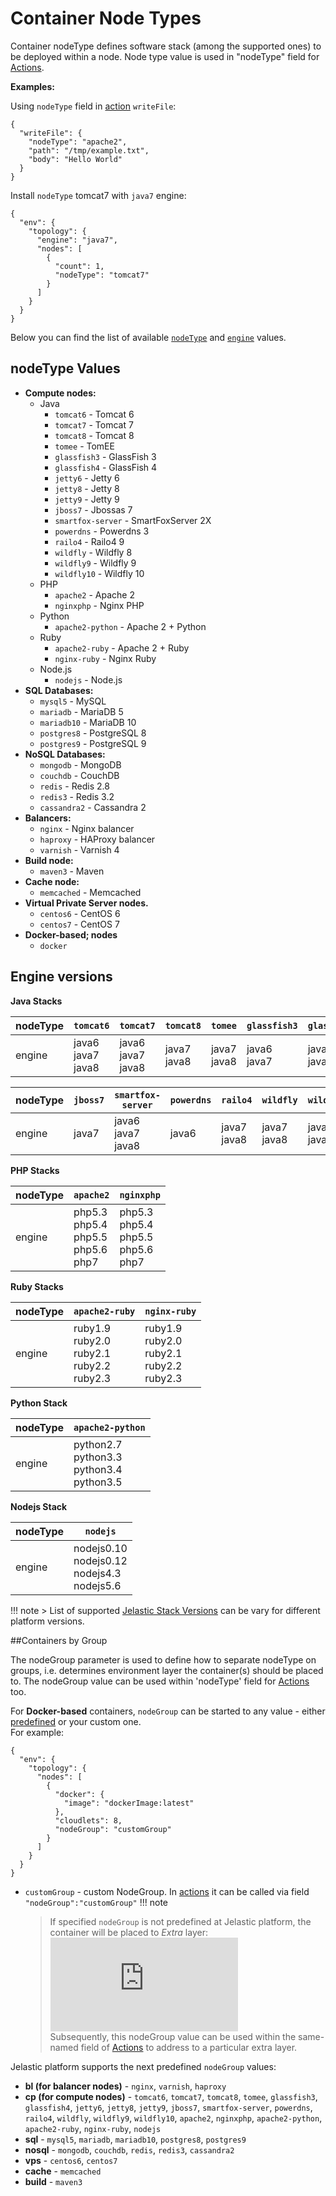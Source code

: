 # Container Node Types

Container nodeType defines software stack (among the supported ones) to be deployed within a node. Node type value is used in "nodeType" field for [Actions](/reference/actions/).

**Examples:**

Using `nodeType` field in [action](/reference/actions/#writefile) `writeFile`:
```
{
  "writeFile": {
    "nodeType": "apache2",
    "path": "/tmp/example.txt",
    "body": "Hello World"
  }
} 
```
Install `nodeType` tomcat7 with `java7` engine:
```
{
  "env": {
    "topology": {
      "engine": "java7",
      "nodes": [
        {
          "count": 1,
          "nodeType": "tomcat7"
        }
      ]
    }
  }
}
```
Below you can find the list of available [`nodeType`](/reference/container-types/#nodetype-values) and [`engine`](/reference/container-types/#engine-versions) values.

## nodeType Values
- **Compute nodes:**
    - Java
        - `tomcat6` - Tomcat 6
        - `tomcat7` - Tomcat 7
        - `tomcat8` - Tomcat 8
        - `tomee` - TomEE
        - `glassfish3` - GlassFish 3
        - `glassfish4` - GlassFish 4
        - `jetty6` - Jetty 6
        - `jetty8` - Jetty 8
        - `jetty9` - Jetty 9
        - `jboss7` - Jbossas 7
        - `smartfox-server` - SmartFoxServer 2X
        - `powerdns` - Powerdns 3
        - `railo4` - Railo4 9
        - `wildfly` - Wildfly 8
        - `wildfly9` - Wildfly 9
        - `wildfly10` - Wildfly 10
    - PHP
        - `apache2` - Apache 2
        - `nginxphp` - Nginx PHP
    - Python
        - `apache2-python` - Apache 2 + Python
    - Ruby
        - `apache2-ruby` - Apache 2 + Ruby
        - `nginx-ruby` - Nginx Ruby
    - Node.js
        - `nodejs` - Node.js
- **SQL Databases:**
    - `mysql5` - MySQL
    - `mariadb` - MariaDB 5
    - `mariadb10` - MariaDB 10
    - `postgres8` - PostgreSQL 8
    - `postgres9` - PostgreSQL 9
- **NoSQL Databases:**
    - `mongodb` - MongoDB
    - `couchdb` - CouchDB
    - `redis` - Redis 2.8
    - `redis3` - Redis 3.2
    - `cassandra2` - Cassandra 2
- **Balancers:**
    - `nginx` - Nginx balancer
    - `haproxy` - HAProxy balancer
    - `varnish` - Varnish 4
- **Build node:**
    - `maven3` - Мaven
- **Cache node:**
    - `memcached` - Мemcached
- **Virtual Private Server nodes.**
    - `centos6` - CentOS 6
    - `centos7` - CentOS 7
- **Docker-based; nodes**
    - `docker`
    
## Engine versions

**Java Stacks**

|nodeType|`tomcat6`|`tomcat7`|`tomcat8`|`tomee`|`glassfish3`|`glassfish4`|`jetty6`|`jetty8`|`jetty9`|
|------------|------|---------|---------|-------|------------|------------|--------|--------|--------|
|engine|java6<br>java7<br>java8|java6<br>java7<br>java8|java7<br>java8|java7<br>java8|java6<br>java7|java7<br>java8|java6<br>java7<br>java8|java6<br>java7<br>java8|java8|

|nodeType|`jboss7`|`smartfox-server`|`powerdns`|`railo4`|`wildfly`|`wildfly9`|`wildfly10`|
|--------|--------|---------------- |----------|--------|---------|----------|-----------|
|engine  |java7|java6<br>java7<br>java8|java6|java7<br>java8|java7<br>java8|java7<br>java8|java8|

**PHP Stacks**

|nodeType|`apache2`                                   |`nginxphp`                                  |
|--------|--------------------------------------------|--------------------------------------------|
|engine  |php5.3<br>php5.4<br>php5.5<br>php5.6<br>php7|php5.3<br>php5.4<br>php5.5<br>php5.6<br>php7|

**Ruby Stacks**

|nodeType|`apache2-ruby`                                     |`nginx-ruby`                                       |
|--------|---------------------------------------------------|---------------------------------------------------|
|engine  |ruby1.9<br>ruby2.0<br>ruby2.1<br>ruby2.2<br>ruby2.3|ruby1.9<br>ruby2.0<br>ruby2.1<br>ruby2.2<br>ruby2.3|

**Python Stack**

|nodeType|`apache2-python`                                |
|--------|------------------------------------------------|
|engine  |python2.7<br>python3.3<br>python3.4<br>python3.5|

**Nodejs Stack**

|nodeType|`nodejs`            |
|--------|--------------------|
|engine  |nodejs0.10<br>nodejs0.12<br>nodejs4.3<br>nodejs5.6|

!!! note
    > List of supported [Jelastic Stack Versions](https://docs.jelastic.com/software-stacks-versions) can be vary for different platform versions.

##Containers by Group

The nodeGroup parameter is used to define how to separate nodeType on groups, i.e. determines environment layer the container(s) should be placed to.
The nodeGroup value can be used within 'nodeType' field for [Actions](/reference/actions/) too.

For **Docker-based** containers, `nodeGroup` can be started to any value - either [predefined](/reference/container-types/#containers-by-group) or your custom one.    
For example:
```
{
  "env": {
    "topology": {
      "nodes": [
        {
          "docker": {
            "image": "dockerImage:latest"
          },
          "cloudlets": 8,
          "nodeGroup": "customGroup"
        }
      ]
    }
  }
}
```
- `customGroup` - custom NodeGroup. In [actions](/reference/actions/) it can be called via field `"nodeGroup":"customGroup"`
!!! note
    > If specified `nodeGroup` is not predefined at Jelastic platform, the container will be placed to *Extra* layer:
    ![extra](https://download.jelastic.com/public.php?service=files&t=2bda4051062f413278b693d2898cdcbd&download)    
    Subsequently, this nodeGroup value can be used within the same-named field of [Actions](/reference/actions/) to address to a particular extra layer.

Jelastic platform supports the next predefined `nodeGroup` values:

- **bl (for balancer nodes)** - `nginx`, `varnish`, `haproxy`
- **cp (for compute nodes)** - `tomcat6`, `tomcat7`, `tomcat8`, `tomee`, `glassfish3`, `glassfish4`, `jetty6`, `jetty8`, `jetty9`, `jboss7`, `smartfox-server`, `powerdns`, `railo4`, `wildfly`, `wildfly9`, `wildfly10`, `apache2`, `nginxphp`, `apache2-python`, `apache2-ruby`, `nginx-ruby`, `nodejs`
- **sql** - `mysql5`, `mariadb`, `mariadb10`, `postgres8`, `postgres9`
- **nosql** - `mongodb`, `couchdb`, `redis`, `redis3`, `cassandra2` 
- **vps** - `centos6`, `centos7`
- **cache** - `memcached`
- **build** - `maven3`